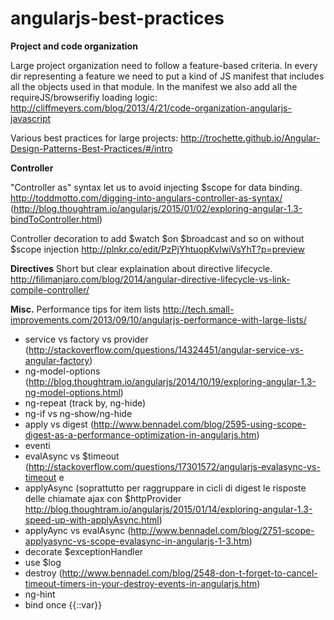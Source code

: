 # angularjs-best-practices

**Project and code organization**

Large project organization need to follow a feature-based criteria. In every dir representing a feature we need to put a kind of JS manifest that includes all the objects used in that module. In the manifest we also add all the requireJS/browserifiy loading logic:
http://cliffmeyers.com/blog/2013/4/21/code-organization-angularjs-javascript

Various best practices for large projects:
http://trochette.github.io/Angular-Design-Patterns-Best-Practices/#/intro

**Controller**

"Controller as" syntax let us to avoid injecting $scope for data binding.
http://toddmotto.com/digging-into-angulars-controller-as-syntax/
(http://blog.thoughtram.io/angularjs/2015/01/02/exploring-angular-1.3-bindToController.html)

Controller decoration to add $watch $on $broadcast and so on without $scope injection
http://plnkr.co/edit/PzPjYhtuopKvlwiVsYhT?p=preview

**Directives**
Short but clear explaination about directive lifecycle.
http://filimanjaro.com/blog/2014/angular-directive-lifecycle-vs-link-compile-controller/


**Misc.**
Performance tips for item lists
http://tech.small-improvements.com/2013/09/10/angularjs-performance-with-large-lists/



- service vs factory vs provider (http://stackoverflow.com/questions/14324451/angular-service-vs-angular-factory)
- ng-model-options (http://blog.thoughtram.io/angularjs/2014/10/19/exploring-angular-1.3-ng-model-options.html)
- ng-repeat (track by, ng-hide)
- ng-if vs ng-show/ng-hide
- apply vs digest (http://www.bennadel.com/blog/2595-using-scope-digest-as-a-performance-optimization-in-angularjs.htm)
- eventi
- evalAsync vs $timeout (http://stackoverflow.com/questions/17301572/angularjs-evalasync-vs-timeout e 
- applyAsync (soprattutto per raggruppare in cicli di digest le risposte delle chiamate ajax con $httpProvider http://blog.thoughtram.io/angularjs/2015/01/14/exploring-angular-1.3-speed-up-with-applyAsync.html)
- applyAync vs evalAsync (http://www.bennadel.com/blog/2751-scope-applyasync-vs-scope-evalasync-in-angularjs-1-3.htm)
- decorate $exceptionHandler
- use $log
- destroy (http://www.bennadel.com/blog/2548-don-t-forget-to-cancel-timeout-timers-in-your-destroy-events-in-angularjs.htm)
- ng-hint
- bind once {{::var}}
